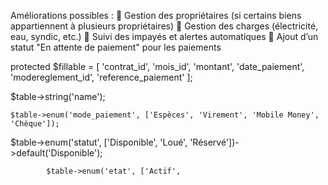  Améliorations possibles :
🔸 Gestion des propriétaires (si certains biens appartiennent à plusieurs propriétaires)
🔸 Gestion des charges (électricité, eau, syndic, etc.)
🔸 Suivi des impayés et alertes automatiques
🔸 Ajout d’un statut "En attente de paiement" pour les paiements

  protected $fillable = [
        'contrat_id', 'mois_id', 'montant', 'date_paiement',
        'modereglement_id', 'reference_paiement'
    ];


 $table->string('name');

    $table->enum('mode_paiement', ['Espèces', 'Virement', 'Mobile Money', 'Chèque']);
 $table->enum('statut', ['Disponible', 'Loué', 'Réservé'])->default('Disponible');

            $table->enum('etat', ['Actif',
